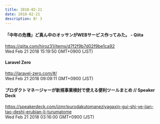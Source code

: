 ```yaml
---
title: 2018-02-21
date: 2018-02-21
description: B! 3
---
```


#### 「中年の危機」ど真ん中のオッサンがWEBサービス作ってみた。 - Qiita
https://qiita.com/hiroz31/items/d7f2f9b7d02f9be1ca92<br>
Wed Feb 21 2018 15:19:50 GMT+0900 (JST)<br>


#### Laravel Zero
http://laravel-zero.com/#/<br>
Wed Feb 21 2018 09:09:11 GMT+0900 (JST)<br>


#### プロダクトマネージャーが新規事業検討で使える便利ツールまとめ // Speaker Deck
https://speakerdeck.com/izmr/purodakutomaneziyagaxin-gui-shi-ye-jian-tao-deshi-erubian-li-turumatome<br>
Wed Feb 21 2018 03:16:00 GMT+0900 (JST)<br>


